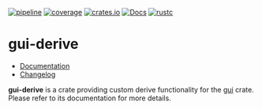 [![pipeline](https://gitlab.com/d-e-s-o/gui/badges/main/pipeline.svg)](https://gitlab.com/d-e-s-o/gui/commits/main)
[![coverage](https://gitlab.com/d-e-s-o/gui/badges/main/coverage.svg)](https://gitlab.com/d-e-s-o/gui/-/jobs/artifacts/main/file/kcov/kcov-merged/index.html?job=coverage:kcov)
[![crates.io](https://img.shields.io/crates/v/gui-derive.svg)](https://crates.io/crates/gui-derive)
[![Docs](https://docs.rs/gui-derive/badge.svg)](https://docs.rs/gui-derive)
[![rustc](https://img.shields.io/badge/rustc-1.42+-blue.svg)](https://blog.rust-lang.org/2020/03/12/Rust-1.42.html)

gui-derive
==========

- [Documentation][docs-rs]
- [Changelog](CHANGELOG.md)

**gui-derive** is a crate providing custom derive functionality for the
[gui][gui] crate. Please refer to its documentation for more details.

[docs-rs]: https://docs.rs/crate/gui-derive
[gui]: https://crates.io/crates/gui
